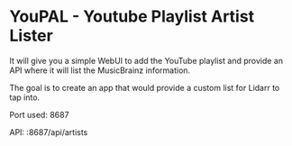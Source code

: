 # YouPAL - Youtube Playlist Artist Lister

It will give you a simple WebUI to add the YouTube playlist and provide an API where it will list the MusicBrainz information.

The goal is to create an app that would provide a custom list for Lidarr to tap into.


Port used: 8687

API: <Your IP>:8687/api/artists
